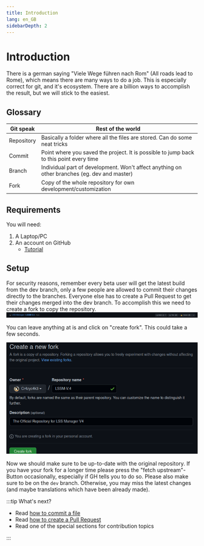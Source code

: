 ```yaml
---
title: Introduction
lang: en_GB
sidebarDepth: 2
---
```


# Introduction
There is a german saying "Viele Wege führen nach Rom" (All roads lead to Rome), which means there are many ways to do a job. This is especially correct for git, and it's ecosystem. There are a billion ways to accomplish the result, but we will stick to the easiest.

## Glossary

| Git speak  | Rest of the world                                                                            |
|------------|----------------------------------------------------------------------------------------------|
| Repository | Basically a folder where all the files are stored. Can do some neat tricks                   |
| Commit     | Point where you saved the project. It is possible to jump back to this point every time      |
| Branch     | Individual part of development. Won't affect anything on other branches (eg. dev and master) |
| Fork       | Copy of the whole repository for own development/customization                               |


## Requirements
You will need:
1. A Laptop/PC
2. An account on GitHub
    -  [Tutorial](https://docs.github.com/en/get-started/signing-up-for-github/signing-up-for-a-new-github-account)

## Setup
For security reasons, remember every beta user will get the latest build from the dev branch, only a few people are allowed to commit their changes directly to the branches. Everyone else has to create a Pull Request to get their changes merged into the dev branch. To accomplish this we need to create a fork to copy the repository.
![](../images/contributing/introduction/GH_fork.png)

You can leave anything at is and click on "create fork". This could take a few seconds.

![](../images/contributing/introduction/GH_fork_settings.png)

Now we should make sure to be up-to-date with the original repository. If you have your fork for a longer time please press the "fetch upstream"-Button occasionally, especially if GH tells you to do so. Please also make sure to be on the `dev` branch. Otherwise, you may miss the latest changes (and maybe translations which have been already made).

:::tip What's next?
* Read [how to commit a file](./committing.md)
* Read [how to create a Pull Request](./prs.md)
* Read one of the special sections for contribution topics

:::

